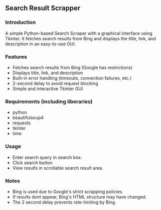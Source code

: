 
## Search Result Scrapper
### Introduction
A simple Python-based Search Scraper with a graphical interface using Tkinter. It fetches search results from Bing and displays the title, link, and description in an easy-to-use GUI.

### Features
- Fetches search results from Bing (Google has restrictions)
- Displays title, link, and description
- Built-in error handling (timeouts, connection failures, etc.)
- 2-second delay to avoid request blocking
- Simple and interactive Tkinter GUI

### Requirements (including liberaries)
- python
- beautifulsoup4
- requests
- tkinter
- time

### Usage
- Enter search query in search box.
- Click search button
- View results in scrollable search result area.

### Notes
- Bing is used due to Google's strict scrapping policies.
- If results dont appear, Bing's HTML structure may have changed.
- The 2 second delay prevents rate-limiting by Bing.

